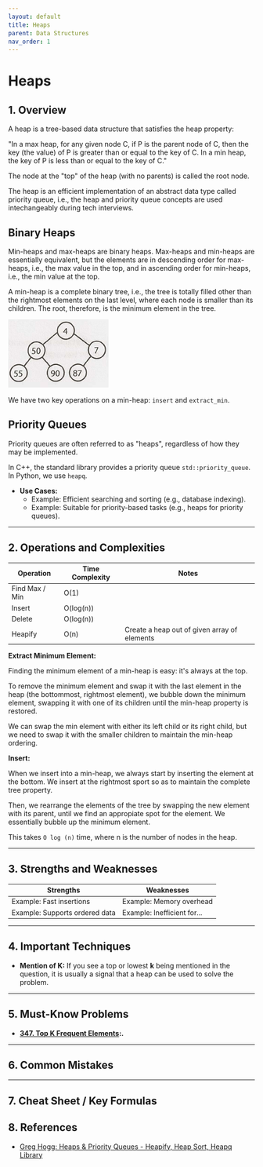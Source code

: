 ```yaml
---
layout: default
title: Heaps
parent: Data Structures
nav_order: 1
---
```


# Heaps

## **1. Overview**

A heap is a tree-based data structure that satisfies the heap property:

"In a max heap, for any given node C, if P is the parent node of C, then the key (the value) of P is greater than or equal to the key of C. In a min heap, the key of P is less than or equal to the key of C."

The node at the "top" of the heap (with no parents) is called the root node.

The heap is an efficient implementation of an abstract data type called priority queue, i.e., the heap and priority queue concepts are used intechangeably during tech interviews.

## Binary Heaps

Min-heaps and max-heaps are binary heaps. Max-heaps and min-heaps are essentially equivalent, but the elements are in descending order for max-heaps, i.e., the max value in the top, and in ascending order for min-heaps, i.e., the min value at the top.

A min-heap is a complete binary tree, i.e., the tree is totally filled other than the rightmost elements on the last level, where each node is smaller than its children. The root, therefore, is the minimum element in the tree.

![min_heap](../../assets/img/min_heap.png)

We have two key operations on a min-heap: `insert` and `extract_min`.

## Priority Queues

Priority queues are often referred to as "heaps", regardless of how they may
be implemented.

In C++, the standard library provides a priority queue `std::priority_queue`. In Python, we use `heapq`.

* **Use Cases:** 
  * Example: Efficient searching and sorting (e.g., database indexing).
  * Example: Suitable for priority-based tasks (e.g., heaps for priority queues).

---

## **2. Operations and Complexities**

| Operation      | Time Complexity | Notes                                      |
|----------------|-----------------|--------------------------------------------|
| Find Max / Min | O(1)            |                                            |
| Insert         | O(log(n))       |                                            |
| Delete         | O(log(n))       |                                            |
| Heapify        | O(n)            | Create a heap out of given array of elements |

**Extract Minimum Element:**

Finding the minimum element of a min-heap is easy: it's always at the top.

To remove the minimum element and swap it with the last element in the heap (the bottommost, rightmost element), we bubble down the minimum element, swapping it with one of its children until the min-heap property is restored.

We can swap the min element with either its left child or its right child, but we need to swap it with the smaller children to maintain the min-heap ordering.

**Insert:**

When we insert into a min-heap, we always start by inserting the element at the bottom. We insert at the rightmost sport so as to maintain the complete tree property.

Then, we rearrange the elements of the tree by swapping the new element with its parent, until we find an appropiate spot for the element. We essentially bubble up the minimum element.

This takes `O log (n)` time, where n is the number of nodes in the heap.

---

## **3. Strengths and Weaknesses**

| **Strengths**                | **Weaknesses**                |
|------------------------------|------------------------------|
| Example: Fast insertions      | Example: Memory overhead     |
| Example: Supports ordered data| Example: Inefficient for...  |

---

## **4. Important Techniques**

* **Mention of K:** If you see a top or lowest **k** being mentioned in the question, it is usually a signal that a heap can be used to solve the problem.

---

## **5. Must-Know Problems**

* **[347. Top K Frequent Elements](https://leetcode.com/problems/top-k-frequent-elements/):.**

---

## **6. Common Mistakes**


---

## **7. Cheat Sheet / Key Formulas**


## **8. References**

* [Greg Hogg: Heaps & Priority Queues - Heapify, Heap Sort, Heapq Library](https://www.youtube.com/watch?v=E2v9hBgG6gE&list=PLKYEe2WisBTFEr6laH5bR2J19j7sl5O8R&index=10&ab_channel=GregHogg)
<!-- * https://www.techinterviewhandbook.org/algorithms/heap/ -->
